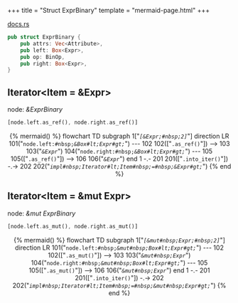 +++
title = "Struct ExprBinary"
template = "mermaid-page.html"
+++

[docs.rs](https://docs.rs/syn/latest/syn/struct.ExprBinary.html)

```rust
pub struct ExprBinary {
    pub attrs: Vec<Attribute>,
    pub left: Box<Expr>,
    pub op: BinOp,
    pub right: Box<Expr>,
}
```

## Iterator<Item = &Expr>

node: *&ExprBinary*

```rust
[node.left.as_ref(), node.right.as_ref()]
```

<center>

{% mermaid() %}
    flowchart TD
        subgraph 1["<code><em>[&Expr;#nbsp;2]</em></code>"]
            direction LR
            101("<code>node.left:#nbsp;<em>&Box#lt;Expr#gt;</em></code>") --- 102
            102(["<code>.as_ref()</code>"]) --> 103
            103("<code><em>&Expr</em></code>")
            104("<code>node.right:#nbsp;<em>&Box#lt;Expr#gt;</em></code>") --- 105
            105(["<code>.as_ref()</code>"]) --> 106
            106("<code><em>&Expr</em></code>")
        end
        1 -.- 201
        201(["<code>.into_iter()</code>"]) -.-> 202
        202("<code><em>impl#nbsp;Iterator#lt;Item#nbsp;=#nbsp;&Expr#gt;</em></code>")
{% end %}

</center>

## Iterator<Item = &mut Expr>

node: *&mut ExprBinary*

```rust
[node.left.as_mut(), node.right.as_mut()]
```

<center>

{% mermaid() %}
    flowchart TD
        subgraph 1["<code><em>[&mut#nbsp;Expr;#nbsp;2]</em></code>"]
            direction LR
            101("<code>node.left:#nbsp;<em>&mut#nbsp;Box#lt;Expr#gt;</em></code>") --- 102
            102(["<code>.as_mut()</code>"]) --> 103
            103("<code><em>&mut#nbsp;Expr</em></code>")
            104("<code>node.right:#nbsp;<em>&mut#nbsp;Box#lt;Expr#gt;</em></code>") --- 105
            105(["<code>.as_mut()</code>"]) --> 106
            106("<code><em>&mut#nbsp;Expr</em></code>")
        end
        1 -.- 201
        201(["<code>.into_iter()</code>"]) -.-> 202
        202("<code><em>impl#nbsp;Iterator#lt;Item#nbsp;=#nbsp;&mut#nbsp;Expr#gt;</em></code>")
{% end %}

</center>

